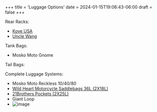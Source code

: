 +++
title = 'Luggage Options'
date = 2024-01-15T19:06:43-06:00
draft = false
+++

Rear Racks:

- [Kove USA](https://www.kovemotousa.com/store/p/450-rally-accessory-light-mount-bar-ymlnz-hlw5k)
- [Uncle Wang](https://unclewang.net/products/kove-450rally-rear-shelf)

Tank Bags:

- Mosko Moto Gnome

Tail Bags:

Complete Luggage Systems:

- Mosko Moto Reckless 10/40/80
- [Wild Heart Motorcycle Saddlebags 36L (2X18L)](https://www.wildheart.cc/product-detail/WILD-HEART-Motorcycle-Saddlebags-36L-18L_pid-b7d36b2a122a4da49891e75c7fec2f0f.html)
- [21Brothers Pockets (2X25L)](http://21brothers.eu/produkt/pocket-2x-25l/)
- Giant Loop
-  ![image](https://github.com/flamingm0e/koverally.info/assets/157621696/77472410-6373-4997-956b-3ef62d5444dc)

